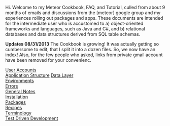 Hi.  Welcome to my Meteor Cookbook, FAQ, and Tutorial, culled from about 9 months of emails and discussions from the [meteor] google group and my experiences rolling out packages and apps.  These documents are intended for the intermediate user who is accustomed to a) object-oriented frameworks and languages, such as Java and C#, and b) relational databases and data structures derived from SQL table schemas. 

**Updates 08/31/2013**
The Cookbook is growing!  It was actually getting so cumbersome to edit, that I split it into a dozen files.  So, we now have an index!  Also, for the few people who asked, links from private gmail account have been removed for your convenienc.




[User Accounts](https://github.com/awatson1978/meteor-cookbook/blob/master/accounts.md)  
[Application Structure](https://github.com/awatson1978/meteor-cookbook/blob/master/appstructure.md) 
[Data Layer](https://github.com/awatson1978/meteor-cookbook/blob/master/datalayer.md)  
[Environments](https://github.com/awatson1978/meteor-cookbook/blob/master/environments.md)  
[Errors](https://github.com/awatson1978/meteor-cookbook/blob/master/errors.md)  
[General Notes](https://github.com/awatson1978/meteor-cookbook/blob/master/general-notes.md)  
[Installation](https://github.com/awatson1978/meteor-cookbook/blob/master/installation.md)  
[Packages](https://github.com/awatson1978/meteor-cookbook/blob/master/packages.md)  
[Recipes](https://github.com/awatson1978/meteor-cookbook/blob/master/recipes.md)  
[Terminology](https://github.com/awatson1978/meteor-cookbook/blob/master/terminology.md)  
[Test Driven Development](https://github.com/awatson1978/meteor-cookbook/blob/master/test-driven-development.md)




